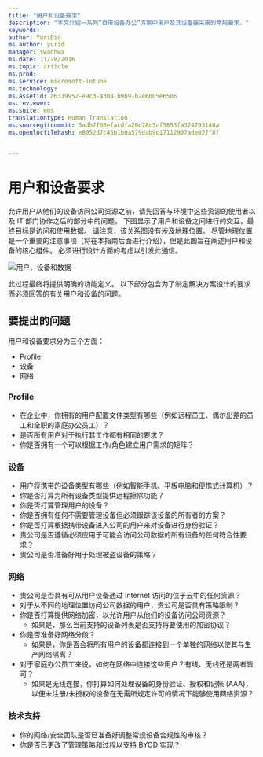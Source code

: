 ```yaml
---
title: "用户和设备要求"
description: "本文介绍一系列“自带设备办公”方案中用户及其设备要采用的常规要求。"
keywords: 
author: YuriDio
ms.author: yurid
manager: swadhwa
ms.date: 11/28/2016
ms.topic: article
ms.prod: 
ms.service: microsoft-intune
ms.technology: 
ms.assetid: a6319952-e9cd-4308-b9b9-b2e6005e6506
ms.reviewer: 
ms.suite: ems
translationtype: Human Translation
ms.sourcegitcommit: 5adb7f68efacdfa20d78c3cf5853fa374793140a
ms.openlocfilehash: e8052d7c45b1b0a579dab9c17112907ade027f8f


---
```


# <a name="user-and-device-requirements"></a>用户和设备要求

允许用户从他们的设备访问公司资源之前，请先回答与环境中这些资源的使用者以及 IT 部门协作之后的部分中的问题。 下图显示了用户和设备之间进行的交互，最终目标是访问和使用数据。 请注意，该关系图没有涉及地理位置。 尽管地理位置是一个重要的注意事项（将在本指南后面进行介绍），但是此图旨在阐述用户和设备的核心组件。 必须进行设计方面的考虑以引发此通信。

![用户、设备和数据](./media/BYOD_Figure2.png)

此过程最终将提供明确的功能定义。 以下部分包含为了制定解决方案设计的要求而必须回答的有关用户和设备的问题。

## <a name="questions-to-ask"></a>要提出的问题

用户和设备要求分为三个方面：

- Profile
- 设备
- 网络

### <a name="profile"></a>Profile

- 在企业中，你拥有的用户配置文件类型有哪些（例如远程员工、偶尔出差的员工和全职的家庭办公员工）？
- 是否所有用户对于执行其工作都有相同的要求？
- 你是否拥有一个可以根据工作/角色建立用户需求的矩阵？


### <a name="devices"></a>设备

- 用户将携带的设备类型有哪些（例如智能手机、平板电脑和便携式计算机）？
- 你是否打算为所有设备类型提供远程擦除功能？
- 你是否打算管理用户的设备？
- 你是否拥有任何不需要管理设备但必须跟踪该设备的所有者的方案？
- 你是否打算根据携带设备进入公司的用户来对设备进行身份验证？
- 贵公司是否遵循必须应用于可能会访问公司数据的所有设备的任何符合性要求？
- 贵公司是否准备好用于处理被盗设备的策略？

### <a name="network"></a>网络

- 贵公司是否具有可从用户设备通过 Internet 访问的位于云中的任何资源？
- 对于从不同的地理位置访问公司数据的用户，贵公司是否具有策略限制？
- 你是否打算提供网络加密，以允许用户从他们的设备访问公司资源？
    - 如果是，那么当前支持的设备列表是否支持将要使用的加密协议？
- 你是否准备好网络分段？
    - 如果是，你是否会将所有用户的设备都连接到一个单独的网络以使其与生产网络隔离？
- 对于家庭办公员工来说，如何在网络中连接这些用户？有线、无线还是两者皆可？
    - 如果是无线连接，你打算如何处理设备的身份验证、授权和记帐 (AAA)，以便未注册/未授权的设备在无需所规定许可的情况下能够使用网络资源？

### <a name="technical-support"></a>技术支持
- 你的网络/安全团队是否已准备好调整常规设备合规性的审核？
- 你是否已更改了管理策略和过程以支持 BYOD 实现？



<!--HONumber=Nov16_HO4-->


